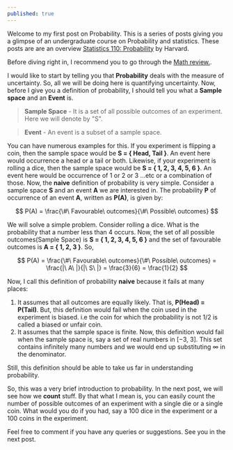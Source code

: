 ```yaml
---
published: true
---
```

Welcome to my first post on Probability. This is a series of posts giving you a glimpse of an undergraduate course on Probability and statistics. These posts are are an overview <a href="https://projects.iq.harvard.edu/stat110" target="_blank">Statistics 110: Probability</a> by Harvard.
<!--more-->

Before diving right in, I recommend you to go through the <a href="https://projects.iq.harvard.edu/files/stat110/files/math_review_handout.pdf" target="_blank">Math review.</a>.

I would like to start by telling you that **Probability** deals with the measure of uncertainty. So, all we will be doing here is quantifying uncertainty. Now, before I give you a definition of probability, I should tell you what a **Sample space** and an **Event** is.

> **Sample Space** - It is a set of all possible outcomes of an experiment. Here we will denote by "S".

> **Event** - An event is a subset of a sample space.

You can have numerous examples for this. If you experiment is flipping a coin, then the sample space would be **S = { Head, Tail }**. An event here would occurrence a head or a tail or both. Likewise, if your experiment is rolling a dice, then the sample space would be **S = { 1, 2, 3, 4, 5, 6 }**. An event here would be occurrence of 1 or 2 or 3 ...etc or a combination of those. Now, the **naive** definition of probability is very simple. Consider a sample space **S** and an event **A** we are interested in. The probability **P** of occurrence of an event **A**, written as **P(A)**, is given by:

$$ P(A) = \frac{\#\ Favourable\ outcomes}{\#\ Possible\ outcomes} $$

We will solve a simple problem. Consider rolling a dice. What is the probability that a number less than 4 occurs. Now, the set of all possible outcomes(Sample Space) is **S = { 1, 2, 3, 4, 5, 6 }** and the set of favourable outcomes is **A = { 1, 2, 3 }**. So,

$$ P(A) = \frac{\#\ Favourable\ outcomes}{\#\ Possible\ outcomes} = \frac{|\ A\ |}{|\ S\ |} = \frac{3}{6} = \frac{1}{2}  $$

Now, I call this definition of probability **naive** because it fails at many places:
1. It assumes that all outcomes are equally likely. That is, **P(Head) = P(Tail)**. But, this definition would fail when the coin used in the experiment is biased. i.e the coin for which the probability is not 1/2 is called a biased or unfair coin.
2. It assumes that the sample space is finite. Now, this definition would fail when the sample space is, say a set of real numbers in $[-3,\ 3]$. This set contains infinitely many numbers and we would end up substituting $\infty$ in the denominator.

Still, this definition should be able to take us far in understanding probability.

So, this was a very brief introduction to probability. In the next post, we will see how we **count** stuff. By that what I mean is, you can easily count the number of possible outcomes of an experiment with a single die or a single coin. What would you do if you had, say a 100 dice in the experiment or a 100 coins in the experiment.

Feel free to comment if you have any queries or suggestions. See you in the next post.